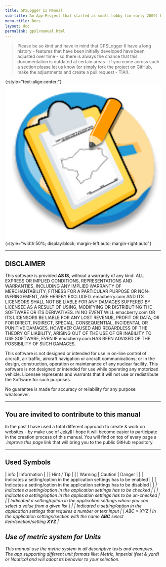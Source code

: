 ```yaml
---
title: GPSLogger II Manual
sub-title: An App-Project that started as small hobby (in early 2009) has developed into an All-In-One solution over the time
menu-title: Docs
layout: doc
permalink: gpsl/manual.html
---
```

> Please be so kind and have in mind that GPSLogger II have a long history - features that have been initially
> developed have been adjusted over time - so there is always the chance that this documentation is outdated at certain
> areas - if you come across such a section please let us know (or simply fork the project on GitHub, make the
> adjustments and create a pull request - TIA!).

{:style="text-align:center;"}
![shot1](/assets/img/gpsl/app-icon-xxl.png){:style="width:50%; display:block; margin-left:auto; margin-right:auto"}

---

## DISCLAIMER
This software is provided **AS IS**, without a warranty of any kind. ALL EXPRESS OR IMPLIED CONDITIONS, REPRESENTATIONS
AND WARRANTIES, INCLUDING ANY IMPLIED WARRANTY OF MERCHANTABILITY, FITNESS FOR A PARTICULAR PURPOSE OR NON-INFRINGEMENT,
ARE HEREBY EXCLUDED. emacberry.com AND ITS LICENSORS SHALL NOT BE LIABLE FOR ANY DAMAGES SUFFERED BY LICENSEE AS A
RESULT OF USING, MODIFYING OR DISTRIBUTING THE SOFTWARE OR ITS DERIVATIVES. IN NO EVENT WILL emacberry.com OR ITS
LICENSORS BE LIABLE FOR ANY LOST REVENUE, PROFIT OR DATA, OR FOR DIRECT, INDIRECT, SPECIAL, CONSEQUENTIAL, INCIDENTAL OR
PUNITIVE DAMAGES, HOWEVER CAUSED AND REGARDLESS OF THE THEORY OF LIABILITY, ARISING OUT OF THE USE OF OR INABILITY TO
USE SOFTWARE, EVEN IF emacberry.com HAS BEEN ADVISED OF THE POSSIBILITY OF SUCH DAMAGES.

This software is not designed or intended for use in on-line control of aircraft, air traffic, aircraft navigation or
aircraft communications; or in the design, construction, operation or maintenance of any nuclear facility. This software
is not designed or intended for use while operating any motorized vehicle. Licensee represents and warrants that it will
not use or redistribute the Software for such purposes.

No guarantee is made for accuracy or reliability for any purpose whatsoever.

---

## You are invited to contribute to this manual
In the past I have used a total different approach to create & work on websites - by make use of 
[Jekyll](https://github.com/jekyll/jekyll) I hope it will become easier to participate in the creation process of this
manual. You will find on top of every page a _<i class="fa-solid fa-pen-to-square"></i>&nbsp;Improve this page_ link that will bring you
to the public GitHub repository.

---

## Used Symbols

| <span class="material-icons fa-fw">info</span> | Information |
| <i class="fa-solid fa-hand-point-up fa-fw"></i> | Hint / Tip |
| <i class="fa-solid fa-warning fa-fw"></i> | Warning \| Caution \| Danger |
| <i class="fa-solid fa-toggle-on fa-fw"></i> | Indicates a setting/option in the application settings has to be enabled |
| <i class="fa-solid fa-toggle-off fa-fw"></i> | Indicates a setting/option in the application settings has to be disabled |
| <i class="fa-solid fa-square-check fa-fw"> | Indicates a setting/option in the application settings has to be checked |
| <i class="fa-solid fa-square fa-fw"></i> | Indicates a setting/option in the application settings has to be un-checked |
| <i class="fa-solid fa-list fa-fw"></i> | Indicated a setting/option in the application settings where you can select a value from a given list |
| <i class="fa-solid fa-square-pen fa-fw"> | Indicated a setting/option in the application settings that requires a number or text input |
| ABC > XYZ | In the application settings/section with the name **_ABC_** select item/section/setting **_XYZ_** |

## Use of metric system for Units
This manual use the metric system in all descriptive texts and examples. The app supporting different unit formats like:
_Metric_, _Imperial_ (feet & yard) or _Nautical_ and will adopt its behavior to your selection.